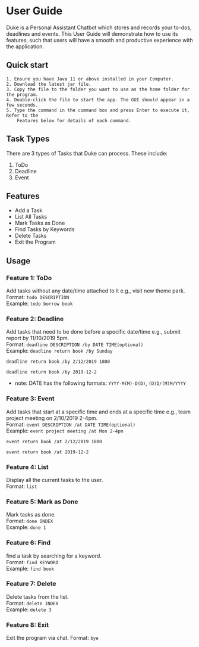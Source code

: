 # User Guide
Duke is a Personal Assistant Chatbot which stores and records your to-dos, deadlines and events. This User 
Guide will demonstrate how to use its features, such that users will have a smooth and productive experience with 
the application.


## Quick start   
    1. Ensure you have Java 11 or above installed in your Computer.   
    2. Download the latest jar file.   
    3. Copy the file to the folder you want to use as the home folder for the program.   
    4. Double-click the file to start the app. The GUI should appear in a few seconds.   
    5. Type the command in the command box and press Enter to execute it, Refer to the 
        Features below for details of each command.  
          
          
       
## Task Types
There are 3 types of Tasks that Duke can process. These include:
1. ToDo
2. Deadline
3. Event

## Features
* Add a Task
* List All Tasks
* Mark Tasks as Done
* Find Tasks by Keywords
* Delete Tasks
* Exit the Program
    

## Usage

### Feature 1: ToDo 
Add tasks without any date/time attached to it e.g., visit new theme park.  
Format: `todo DESCRIPTION`  
Example: `todo borrow book`

### Feature 2: Deadline
Add tasks that need to be done before a specific date/time e.g., submit report by 11/10/2019 5pm.  
Format: `deadline DESCRIPTION /by DATE TIME(optional)`  
Example: `deadline return book /by Sunday`

`deadline return book /by 2/12/2019 1800`

`deadline return book /by 2019-12-2`

* note: DATE has the following formats:
`YYYY-M(M)-D(D)`,  `(D)D/(M)M/YYYY`

### Feature 3: Event
Add tasks that start at a specific time and ends at a specific time e.g., team project meeting on 2/10/2019 2-4pm.  
Format: `event DESCRIPTION /at DATE TIME(optional)`  
Example: `event project meeting /at Mon 2-4pm`

`event return book /at 2/12/2019 1800`

`event return book /at 2019-12-2`

### Feature 4: List
Display all the current tasks to the user.  
Format: `list`  

### Feature 5: Mark as Done
Mark tasks as done.  
Format: `done INDEX`  
Example: `done 1`

### Feature 6: Find
find a task by searching for a keyword.  
Format: `find KEYWORD`  
Example: `find book`

### Feature 7: Delete
Delete tasks from the list.  
Format: `delete INDEX`  
Example: `delete 3`

### Feature 8: Exit
Exit the program via chat.
Format: `bye`  
